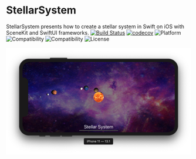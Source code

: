 # StellarSystem
StellarSystem presents how to create a stellar system in Swift on iOS with SceneKit and SwiftUI frameworks.
[![Build Status](https://travis-ci.com/jbdtky/github-api-ios.svg?branch=master)](https://travis-ci.com/jbdtky/github-api-ios)
[![codecov](https://codecov.io/gh/jbdtky/github-api-ios/branch/master/graph/badge.svg)](https://codecov.io/gh/jbdtky/github-api-ios)
![Platform](https://img.shields.io/badge/platform-ios-black.svg) 
![Compatibility](https://img.shields.io/badge/iOS-+13.0-orange.svg) 
![Compatibility](https://img.shields.io/badge/Swift-5.0-orange.svg) 
![License](https://img.shields.io/badge/License-MIT-lightgrey.svg) 
<br><br>
![Stellar System](StellarSystem.png)

